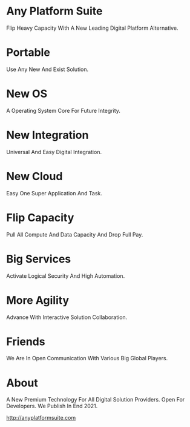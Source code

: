 # Any Platform Suite

Flip Heavy Capacity With A New Leading Digital Platform Alternative.

# Portable
Use Any New And Exist Solution.

# New OS
A Operating System Core For Future Integrity.

# New Integration
Universal And Easy Digital Integration.

# New Cloud
Easy One Super Application And Task.

# Flip Capacity
Pull All Compute And Data Capacity And Drop Full Pay.

# Big Services
Activate Logical Security And High Automation.

# More Agility
Advance With Interactive Solution Collaboration.

# Friends
We Are In Open Communication With Various Big Global Players.

# About
A New Premium Technology For All Digital Solution Providers. Open For Developers.
We Publish In End 2021.

http://anyplatformsuite.com
